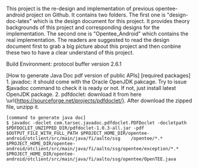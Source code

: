 This project is the re-design and implementation of previous opentee-android project on Github. It contains two folders. The first one is "design-doc-latex" which is the design document for this project. It provides theory backgrounds of this project and corresponding designs for the implementation. The second one is "Opentee_Android" which contains the real implementation. The readers are suggested to read the design document first to grab a big picture about this project and then conbine these two to have a clear understand of this project.

Build Environment:
	protocol buffer version 2.6.1

[How to generate Java Doc pdf version of public APIs]
	[required packages]
	1. javadoc: it should come with the Oracle OpenJDK pakcage. Try to issue $javadoc command to check it is ready or not. If not, just install latest OpenJDK package.
	2. pdfdoclet: download it from here \url{https://sourceforge.net/projects/pdfdoclet/}. After download the zipped file, unzipp it.

	[command to generate java doc]
	$ javadoc -doclet com.tarsec.javadoc.pdfdoclet.PDFDoclet -docletpath $PDFDOCLET_UNZIPPED_DIR/pdfdoclet-1.0.3-all.jar -pdf $OUTPUT_FILE_WITH_FULL_PATH $PROJECT_HOME_DIR/opentee-android/otclient/src/main/java/fi/aalto/ssg    /opentee/*.* $PROJECT_HOME_DIR/opentee-android/otclient/src/main/java/fi/aalto/ssg/opentee/exception/*.* $PROJECT_HOME_DIR/opentee-android/otclient/src/main/java/fi/aalto/ssg/opentee/OpenTEE.java
	
